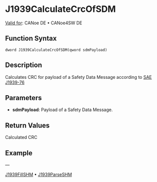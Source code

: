 # J1939CalculateCrcOfSDM

[Valid for](../../../Shared/FeatureAvailability.md): CANoe DE • CANoe4SW DE

## Function Syntax

```
dword J1939CalculateCrcOfSDM(qword sdmPayload)
```

## Description

Calculates CRC for payload of a Safety Data Message according to [SAE J1939-76](../../../CANoeCANalyzer/J1939/j1939basics/j1939FunctionalSafety.md)

## Parameters

- **sdmPayload**: Payload of a Safety Data Message.

## Return Values

Calculated CRC

## Example

—

[J1939FillSHM](CAPLfunctionJ1939FillSHM.md) • [J1939ParseSHM](CAPLfunctionJ1939ParseSHM.md)
